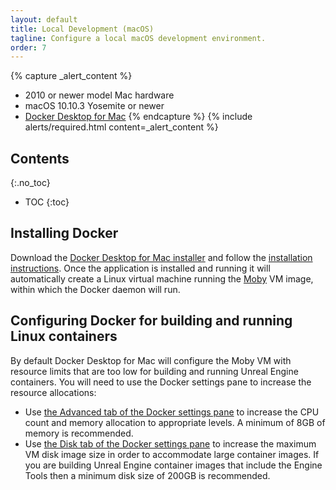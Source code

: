 ```yaml
---
layout: default
title: Local Development (macOS)
tagline: Configure a local macOS development environment.
order: 7
---
```


{% capture _alert_content %}
- 2010 or newer model Mac hardware
- macOS 10.10.3 Yosemite or newer
- [Docker Desktop for Mac](https://docs.docker.com/docker-for-mac/)
{% endcapture %}
{% include alerts/required.html content=_alert_content %}


## Contents
{:.no_toc}

* TOC
{:toc}


## Installing Docker

Download the [Docker Desktop for Mac installer](https://hub.docker.com/editions/community/docker-ce-desktop-mac) and follow the [installation instructions](https://docs.docker.com/docker-for-mac/install/). Once the application is installed and running it will automatically create a Linux virtual machine running the [Moby](https://mobyproject.org/) VM image, within which the Docker daemon will run.


## Configuring Docker for building and running Linux containers

By default Docker Desktop for Mac will configure the Moby VM with resource limits that are too low for building and running Unreal Engine containers. You will need to use the Docker settings pane to increase the resource allocations:

- Use [the Advanced tab of the Docker settings pane](https://docs.docker.com/docker-for-mac/#advanced) to increase the CPU count and memory allocation to appropriate levels. A minimum of 8GB of memory is recommended.
- Use [the Disk tab of the Docker settings pane](https://docs.docker.com/docker-for-mac/#disk) to increase the maximum VM disk image size in order to accommodate large container images. If you are building Unreal Engine container images that include the Engine Tools then a minimum disk size of 200GB is recommended.
